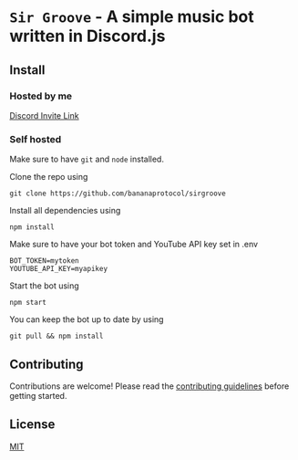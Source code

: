 # `Sir Groove` - A simple music bot written in Discord.js

## Install

### Hosted by me

[Discord Invite Link](https://discordapp.com/oauth2/authorize?client_id=380083023225421825&scope=bot)

### Self hosted
Make sure to have `git` and `node` installed.

Clone the repo using

    git clone https://github.com/bananaprotocol/sirgroove

Install all dependencies using

    npm install

Make sure to have your bot token and YouTube API key set in .env

```
BOT_TOKEN=mytoken
YOUTUBE_API_KEY=myapikey
```
Start the bot using

    npm start

You can keep the bot up to date by using

    git pull && npm install

## Contributing
Contributions are welcome! Please read the [contributing guidelines](CONTRIBUTING.md) before getting started.

## License
[MIT](LICENSE)